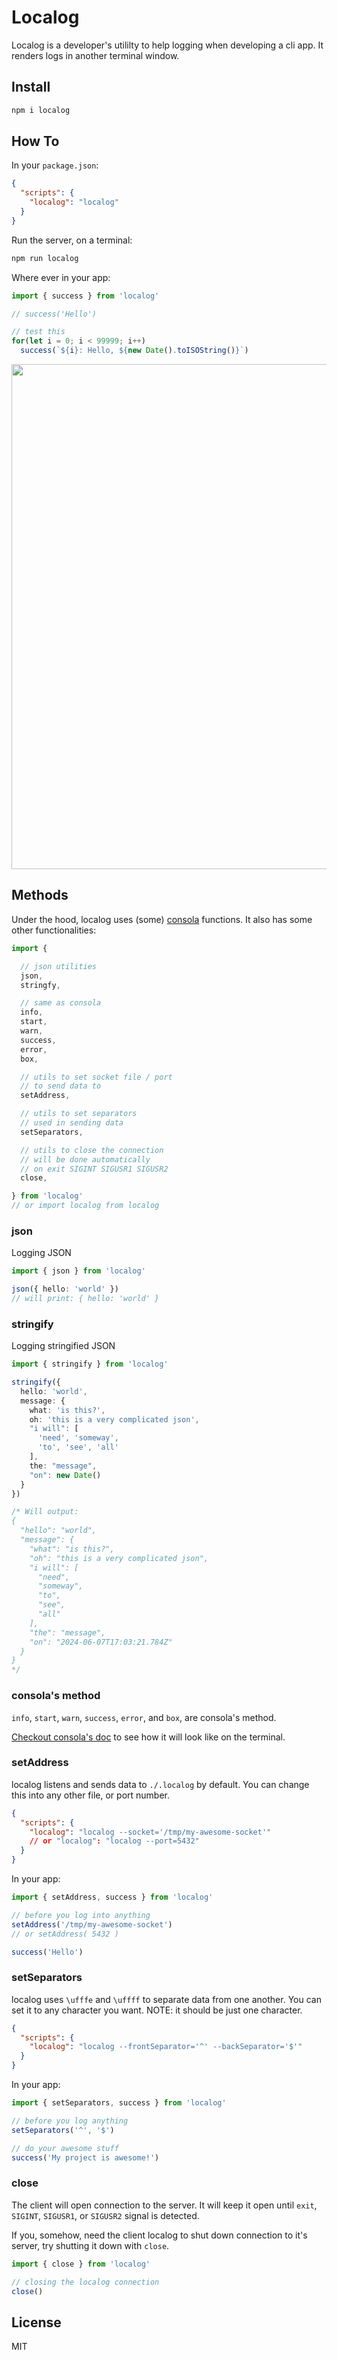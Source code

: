 # Localog

Localog is a developer's utililty to help logging when developing a cli app.
It renders logs in another terminal window.

## Install

```bash
npm i localog
```

## How To

In your `package.json`:

```json
{
  "scripts": {
    "localog": "localog"
  }
}
```

Run the server, on a terminal:

```bash
npm run localog
```

Where ever in your app:

```ts
import { success } from 'localog'

// success('Hello')

// test this
for(let i = 0; i < 99999; i++)
  success(`${i}: Hello, ${new Date().toISOString()}`)
```

<image src="https://d1e9l53z07zr6d.cloudfront.net/t7jjvt%2Fpreview%2F58500847%2Fmain_large.gif?response-content-disposition=inline%3Bfilename%3D%22main_large.gif%22%3B&response-content-type=image%2Fgif&Expires=1717841093&Signature=HWyigKECWviJE~Xl6HZ7ll6nGLVMRXq268AsEaH8bDwwnQyeMUCKEobf4OjRdJTL27wW5xZJKA49tGHnaWbC5dYG32a9ABII-tyW39YGafMmaQ0B~l1Rp7HSGsj2QHw90W71GFYGHBHYuI-JK4HtDMEic9qtFbz48XWJP8PEUX1D1U4HD2-lVDR2eOmSJ4ecBWTFg4yN5WuwK48XPcxyvizmk63MelkXg2yp9yjJA2tNIHFPihr~EbJj4Sle6D0DOBlSVZ-kjI0axl4wV7h35SqPYGvaX08dEtNyqAnLCqjWuNlyXt~tbZuLGJ-XAV2AeithZvSGrY--xd2fYwzg7w__&Key-Pair-Id=APKAJT5WQLLEOADKLHBQ" width="808px" height="auto" style="max-width:100%" />

## Methods

Under the hood, localog uses (some) [consola](https://www.npmjs.com/package/consola) functions. It also has some other functionalities:

```ts
import {

  // json utilities
  json,
  stringfy,

  // same as consola
  info,
  start,
  warn,
  success,
  error,
  box,

  // utils to set socket file / port
  // to send data to
  setAddress,

  // utils to set separators
  // used in sending data
  setSeparators,

  // utils to close the connection
  // will be done automatically 
  // on exit SIGINT SIGUSR1 SIGUSR2
  close,

} from 'localog'
// or import localog from localog
```

### json

Logging JSON

```ts
import { json } from 'localog'

json({ hello: 'world' })
// will print: { hello: 'world' }
```

### stringify

Logging stringified JSON

```ts
import { stringify } from 'localog'

stringify({ 
  hello: 'world', 
  message: {
    what: 'is this?',
    oh: 'this is a very complicated json',
    "i will": [
      'need', 'someway',
      'to', 'see', 'all'
    ],
    the: "message",
    "on": new Date()
  } 
})

/* Will output:
{
  "hello": "world",
  "message": {
    "what": "is this?",
    "oh": "this is a very complicated json",
    "i will": [
      "need",
      "someway",
      "to",
      "see",
      "all"
    ],
    "the": "message",
    "on": "2024-06-07T17:03:21.784Z"
  }
}
*/
```

### consola's method

`info`, `start`, `warn`, `success`, `error`, and `box`, are consola's method.

[Checkout consola's doc](https://www.npmjs.com/package/consola#getting-started) to see how it will look like on the terminal.


### setAddress

localog listens and sends data to `./.localog` by default. 
You can change this into any other file, or port number.

```json
{
  "scripts": {
    "localog": "localog --socket='/tmp/my-awesome-socket'"
    // or "localog": "localog --port=5432"
  }
}
```

In your app:
```ts
import { setAddress, success } from 'localog'

// before you log into anything
setAddress('/tmp/my-awesome-socket')
// or setAddress( 5432 )

success('Hello')
```


### setSeparators

localog uses `\ufffe` and `\uffff` to separate data from one another. 
You can set it to any character you want. 
NOTE: it should be just one character.

```json
{
  "scripts": {
    "localog": "localog --frontSeparator='^' --backSeparator='$'"
  }
}
```

In your app:
```ts
import { setSeparators, success } from 'localog'

// before you log anything
setSeparators('^', '$')

// do your awesome stuff
success('My project is awesome!')
```

### close

The client will open connection to the server. It will keep it open until `exit`, `SIGINT`, 
`SIGUSR1`, or `SIGUSR2` signal is detected.

If you, somehow, need the client localog to shut down connection to it's server,
try shutting it down with `close`.

```ts
import { close } from 'localog'

// closing the localog connection
close()
```


## License

MIT
